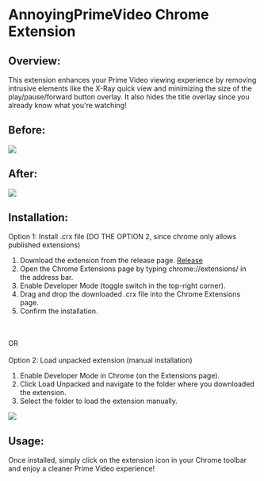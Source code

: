 <h1>AnnoyingPrimeVideo Chrome Extension</h1>
<h2>Overview:</h2>
This extension enhances your Prime Video viewing experience by removing intrusive elements like the X-Ray quick view and minimizing the size of the play/pause/forward button overlay. It also hides the title overlay since you already know what you're watching!

<h2>Before:</h2>
<img src="https://github.com/user-attachments/assets/6cdc3fba-3eb8-45bf-b7c4-0d71d0407a30" />
<h2>After:</h2>
<img src="https://github.com/user-attachments/assets/0c9b97c6-f20e-4528-9b46-37078a141ba3" />
<h2>Installation:</h2>
Option 1: Install .crx file (DO THE OPTION 2, since chrome only allows published extensions)
<ol>
<li>Download the extension from the release page. <a href="https://github.com/shaheennamboori/AnnoyingPrimeVideo/releases/download/v1/AnnoyingPrimeVideo.crx">Release</a></li>
<li>Open the Chrome Extensions page by typing chrome://extensions/ in the address bar.</li>
<li>Enable Developer Mode (toggle switch in the top-right corner).</li>
<li>Drag and drop the downloaded .crx file into the Chrome Extensions page.</li>
<li>Confirm the installation.</li>
</ol>
<BR><BR>
OR
<BR><BR>
Option 2: Load unpacked extension (manual installation)
<ol>
<li>Enable Developer Mode in Chrome (on the Extensions page).</li>
<li>Click Load Unpacked and navigate to the folder where you downloaded the extension.</li>
<li>Select the folder to load the extension manually.</li>
</ol>
<img src="https://github.com/user-attachments/assets/fd5d0575-d41e-468c-9028-bf9907668b91" />
<h2>Usage:</h2>
Once installed, simply click on the extension icon in your Chrome toolbar and enjoy a cleaner Prime Video experience!
